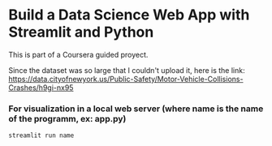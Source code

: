 # Build a Data Science Web App with Streamlit and Python

This is part of a Coursera guided proyect.

Since the dataset was so large that I couldn't upload it, here is the link:
https://data.cityofnewyork.us/Public-Safety/Motor-Vehicle-Collisions-Crashes/h9gi-nx95

### For visualization in a local web server (where name is the name of the programm, ex: app.py)
```
streamlit run name
```
